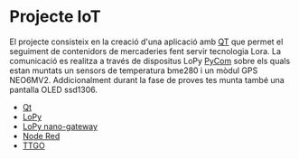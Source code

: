 # Projecte IoT

El projecte consisteix en la creació d'una aplicació amb [QT](https://www.qt.io/) que permet el seguiment de contenidors de mercaderies fent servir tecnologia Lora. 
La comunicació es realitza a través de dispositus LoPy [PyCom](https://www.pycom.io) sobre els quals estan muntats un sensors de temperatura bme280 i un mòdul GPS NEO6MV2. Addicionalment durant la fase de proves tes munta també una pantalla OLED ssd1306.


* [Qt](/Qt)
* [LoPy](/LoPy)
* [LoPy nano-gateway](/LoPy_nanogateway)
* [Node Red](/NodeRed)
* [TTGO](/ttgo)
